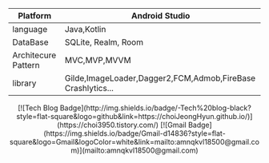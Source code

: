 
| Platform            	| Android Studio                                              	|
|---------------------	|-------------------------------------------------------------	|
| language            	| Java,Kotlin                                                 	|
| DataBase            	| SQLite, Realm, Room                                         	|
| Architecure Pattern 	| MVC,MVP,MVVM                                                	|
| library             	| Gilde,ImageLoader,Dagger2,FCM,Admob,FireBase Crashlytics... 	|


<div align=center>
[![Tech Blog Badge](http://img.shields.io/badge/-Tech%20blog-black?style=flat-square&logo=github&link=https://choiJeongHyun.github.io/)](https://choi3950.tistory.com/) [![Gmail Badge](https://img.shields.io/badge/Gmail-d14836?style=flat-square&logo=Gmail&logoColor=white&link=mailto:amnqkvl18500@gmail.com)](mailto:amnqkvl18500@gmail.com)
</div>

